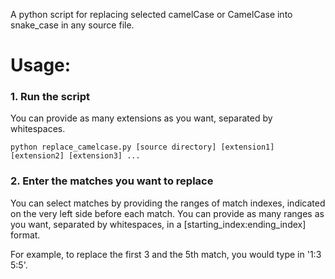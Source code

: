 A python script for replacing selected camelCase or CamelCase into snake_case in any source file.

# Usage:
### 1. Run the script
  You can provide as many extensions as you want, separated by whitespaces.
   ```
   python replace_camelcase.py [source directory] [extension1] [extension2] [extension3] ...
   ```

### 2. Enter the matches you want to replace
  You can select matches by providing the ranges of match indexes, indicated on the very left side before each match.
  You can provide as many ranges as you want, separated by whitespaces, in a [starting_index:ending_index] format.

  For example, to replace the first 3 and the 5th match, you would type in '1:3 5:5'.

